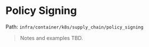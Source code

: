 # Policy Signing

Path: `infra/container/k8s/supply_chain/policy_signing`

> Notes and examples TBD.
